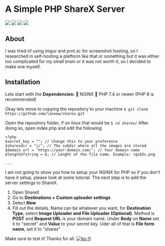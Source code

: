 # A Simple PHP ShareX Server
![](https://img.shields.io/github/stars/lanoow/sharex.svg) ![](https://img.shields.io/github/forks/lanoow/sharex.svg) ![](https://img.shields.io/github/tag/lanoow/sharex.svg) ![](https://img.shields.io/github/release/lanoow/sharex.svg)

About
----
I was tired of using imgur and prnt.sc for screenshot hosting, so I researched in self-hosting a platform like that or something but it was either too complicated for my small brain or it was not worth it, so I decided to make one myself.

Installation
----
Lets start with the **Dependencies:**
📡 NGINX
🏇 PHP 7.4 or newer (PHP 8 is recommended)

Okay lets move to copying the repository to your machine
`$ git clone https://github.com/lanoow/sharex.git`

Open the repository folder, if on linux that would be `$ cd sharex/`
After doing so, open index.php and edit the following

	<?php
	$secret_key = ""; // Change this to your preference
	$sharexdir = "i/"; // The subdir where all the images are stored
	$domain_url = 'https://your-domain.com/'; // Your domain name
	$lengthofstring = 6; // Lenght of the file name. Example: rgs63s.png
	
	...
    

I am not going to show you how to setup your NGINX for PHP so if you don't have it setup, please look at some tutorial.
The next step is to add the server settings to ShareX.
1. Open ShareX
2. Go to **Destinations > Custom uploader settings**
3. Select **New**
4. Fill out the details. Name can be whatever you want, for **Destination Type**, select **Image Uploader and File Uploader (Optional)**. Method is **POST** and **Request URL** is your domain name. Under **Body** on **Name** set it to "secret" and **Value** to your secret key. Uder all of that is **File form name**, set it to "sharex"

Make sure to test it! Thanks for all.
[![ko-fi](https://ko-fi.com/img/githubbutton_sm.svg)](https://ko-fi.com/H2H8AN8FK)
